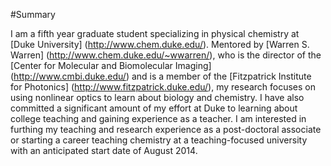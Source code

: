 #Summary

I am a fifth year graduate student specializing in physical chemistry at [Duke University] (http://www.chem.duke.edu/).
Mentored by [Warren S. Warren] (http://www.chem.duke.edu/~wwarren/), who is the director of the [Center for Molecular and Biomolecular Imaging] (http://www.cmbi.duke.edu/) and is a member of the [Fitzpatrick Institute for Photonics] (http://www.fitzpatrick.duke.edu/), my research focuses on using nonlinear optics to learn about biology and chemistry.
I have also committed a significant amount of my effort at Duke to learning about college teaching and gaining experience as a teacher.
I am interested in furthing my teaching and research experience as a post-doctoral associate or starting a career teaching chemistry at a teaching-focused university with an anticipated start date of August 2014.
